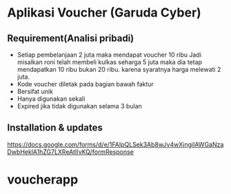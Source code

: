 # Aplikasi Voucher (Garuda Cyber)

## Requirement(Analisi pribadi)

- Setiap pembelanjaan 2 juta maka mendapat voucher 10 ribu
Jadi misalkan roni telah membeli kulkas seharga 5 juta maka dia tetap mendapatkan 10 ribu bukan 20 ribu. karena syaratnya harga melewati 2 juta.
- Kode voucher diletak pada bagian bawah faktur
- Bersifat unik
- Hanya digunakan sekali
- Expired jika tidak digunakan selama 3 bulan

## Installation & updates
https://docs.google.com/forms/d/e/1FAIpQLSek3Ab8wJy4wXjngiIAWGaNzaDwbHeklA1hZG7LXReAtIIvKQ/formResponse
# voucherapp
